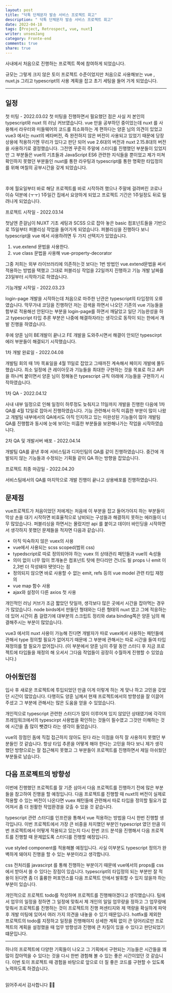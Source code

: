 ```yaml
---
layout: post
title: "닥톡 단체문자 발송 서비스 프로젝트 회고"
description: " 닥톡 단체문자 발송 서비스 프로젝트 회고"
date: 2022-04-18
tags: [Project, Retrospect, vue, nuxt]
writer: unseoJang
category: Fronte-end
comments: true
share: true
---
```


사내에서 처음으로 진행하는 프로젝트 쪽에 참여하게 되었습니다.

규모는 그렇게 크지 않은 토이 프로젝트 수준이었지만 처음으로 사용해보는 vue , nuxt.js 그리고 typescript의 사용 계획을 잡고 초기 세팅을 들어 가게 되었습니다.

---

## 일정

첫 미팅 - 2022.03.02
첫 미팅을 진행하면서 필요했던 점은 사실 저 본인의 typescript와 nuxt 의 러닝 커브였습니다.
vue 만을 공부하던 중이었는데 nuxt 를 사용해서 라우터와 미들웨어의 코드를 최소화하는 게 편하다는 양훈 님의 의견이 있었고 vue3 에서는 nuxt의 베타버전, 즉 완전하지 않은 버전이 사용되고 있었기 때문에 당장 상용에 적용하기엔 무리가 있다고 판단 되어  vue 2.6대의 버전과 nuxt 2.15.8대의 버전을 사용하기로 결정했습니다.
그전엔 꾸준히 주말에 스터디를 진행했던 부분들이 있었지만 그 부분들은 vue의 기초들과 JavaScript ES6 관련한 지식들을 뿐이었고 제가 미쳐 확인하지 못했던 부분들인 nuxt를 통한 라우팅과 typescript를 통한 명확한 타입정의를 위해 며칠의 공부시간을 갖게 되었습니다.

<br />

후에 월요일부터 바로 해당 프로젝트를 바로 시작하려 했으나 주말에 걸려버린 코로나 이슈 덕분에 (ㅜㅜ) 1주일간 집에서 요양하게 되었고 프로젝트 기간은 1주일정도 뒤로 밀려나게 되었습니다.

프로젝트 시작일 - 2022.03.14

첫날엔 준걸님이 NUXT 기초 세팅과 SCSS 으로 잡아 놓은  basic 컴포넌트들을 기반으로 15일부터 퍼블리싱 작업을 들어가게 되었습니다.
퍼블리싱을 진행하다 보니 typescript을 vue 에서 사용하려면 두 가지 선택지가 있었습니다.

1. vue.extend 문법을 사용한다.
2. vue class 문법을 사용해 vue-property-decorator

그중 저희는 외부 라이브러리에 의존하는것 보다는 1번 방법인 vue.extend문법을 써서 적용하는 방법을 택했고 그대로 퍼블리싱 작업을 22일까지 진행하고 기능 개발 날짜를 23일부터 시작하기로 하였습니다.

기능개발 시작일 - 2022.03.23

login-page 개발을 시작하는데 처음으로 마주한 난관은 typescript의 타입정의 오류였습니다.
막무가내 코딩을 진행하던 저는 검색을 하면서 나오던 기존의 vue 기능들을 함부로 적용해선 안된다는 부분을 login-page를 하면서 깨달았고 일단 기능완성을 하고 typescript 타입 추론 부분은 나중에 해결하자라는 생각으로 동작이 되는 한에서 개발 진행을 하였습니다.

후에 양훈 님이 BE개발이 끝나고 FE 개발을 도와주시면서 해결이 안되던 typescirpt 에러 부분들이 해결되기 시작했습니다.

1차 개발 완료일 - 2022.04.08

개발팀 회의 때 1차 목표일을 4월 11일로 잡았고 그때까진 계속해서 페이지 개발에 몰두했습니다.
최소 일정에 큰 레이아웃과 기능들을 최대한 구현하는 것을 목표로 하고 API 을 하나씩 붙이면서 양훈 님이 정해놓은 typescript 규칙 아래에 기능들을 구현하기 시작하였습니다.

1차 QA - 2022.04.12

사내 내부 일정으로 인해 일정이 하루정도 늦춰지고 11일까지 개발을 진행한 다음에 1차 QA를 4월 12일로 잡아서 진행하였습니다.
기능 관련해서 아직 미흡한 부분이 많이 나왔고 개발팀 내부에서의 QA에서도 아직 인지하고 있는 미완성된 기능들이 많아 개발팀 QA를 진행함과 동시에 눈에 보이는 미흡한 부분들을 보완해나가는 작업을 시작하였습니다.

2차 QA 및 개발서버 배포 - 2022.04.14

개발팀 QA를 끝낸 후에 서비스팀과 디자인팀의 QA를 같이 진행하였습니다.
중간에 개발되지 않는 기능들과 수정되는 기획들 같이 QA 하는 방향을 잡았습니다.

프로젝트 최종 마감일 - 2022.04.20

서비스팀에서의 QA를 마지막으로 개발 진행이 끝나고 상용배포를 진행하였습니다.


## 문제점

vue프로젝트가 처음이었던 저에게는 처음에 이 부분을 잡고 들어가야지 하는 부분들이 막상 손을 대기 시작하면 비효율적으로 낭비되는 구성들과 해결하지 못하는 에러들이 너무 많았습니다.
퍼블리싱을 하면서는 몰랐지만 api 를 붙이고 데이터 바인딩을 시작하면서 생각하지 못했던 문제들을 적자면 다음과 같습니다.

 - 아직 익숙하지 않은 vuex의 사용
 - vue에서 사용되는 scss scoped(범위 css)
 - typedscript로 따로 정의되어야 하는 vuex 의 상태관리 패턴들과 vue의 속성들
 - 의미 없이 너무 많이 쪼개놓은 컴포넌트 탓에 한다리만 건너도 될 props 나 emit 이 2,3번 더 작성돼야 됏엇다는 점
 - 정의되지 않으면 바로 사용할 수 없는 emit, refs 등의 vue model 관련 타입 재정의
 - vue map 함수 사용
 - ajax와 설정이 다른 axios 첫 사용

개인적인 러닝 커브가 조금 짧았던 탓일까, 생각보다 많은 곳에서 시간을 잡아먹는 경우가 많았습니다.
node birds에서 만들던 형태와는 다른 형태의 nuxt 였고 그에 적응하는데 있어 시간이 좀 걸렸기에 대부분의 스크립트 정리와 data binding쪽은 양훈 님의 해결해주시는 부분이 많았습니다.

vue3 에서의 nuxt 사용이 가능해 진다면 개발자가 따로 vuex에서 사용하는 패턴들에 관해서 type 정의할 필요가 없어지기 때문에 그 부분에 관해서는 따로 시간을 들여 타입 재정의를 할 필요가 없어집니다.
(이 부분에서 양훈 님이 주말 동안 스터디 후  지금 프로젝트에 타입들을 재정의 해 오셔서 그다음 작업들이 굉장히 수월하게 진행할 수 있었습니다.)


## 아쉬웠던점

입사 후 새로운 프로젝트에 투입되었던 만큼 이게 이렇게 하는 게 맞나 하고 고민을 갖었던 시간이 많았습니다.
다행히도 양훈 님께서 현재 프로젝트에서의 방향성을 잘 이끌어주셨고 그 부분에 관해서는 많은 도움을 얻을 수 있었습니다.

개인적으로 typescript 관련한 스터디가 많이 이루어져 있지 않았던 상태였기에 각각의 프레임워크에서의 typescirpt 사용법을 확인하는 것들이 필수였고 그것만 이해하는 것에 시간을 좀 많이 뺏겼다 라는 생각이 들었습니다.

vue의 장점인 돔에 직접 접근하지 않아도 된다 라는 이점을 아직 잘 사용하지 못했던 부분들인 것 같습니다.
항상 타입 추론을 어떻게 해야 한다는 고민을 하다 보니 제가 생각했던 방향으로는 잘 접근해지 못했고 그 부분들이 프로젝트를 진행하면서 제일 아쉬웠던 부분들로 남습니다.


## 다음 프로젝트의 방향성

이번에 진행했던 프로젝트를 잘 기준 삼아서 다음 프로젝트를 진행하기 전에 많은 부분들을 참고하여 진행을 할 예정입니다.
다음 프로젝트를 진행할 때 nuxt의 버전이 실제로 적용할 수 있는 버전이 나온다면 vuex 패턴들에 관련해서 따로 타입을 정의할 필요가 없어져서 좀 더 원활한 작업환경을 갖출 수 있을 것 같습니다.

typescript 관련 스터디를 인프런을 통해서 vue 적용하는 방법을 다시 한번 진행할 생각입니다.
이번 프로젝트에서 가장 큰 비중을 차지했던 부분인 typescript 였던 만큼 이번 프로젝트에서 어떻게 적용되고 있는지 다시 한번 코드 분석을 진행해서 다음 프로젝트를 진행할 때 문제없도록 스터디를 진행할 예정입니다.

vue styled component를 적용해볼 예정입니다.
사실 이부분도 typescript 정의가 완벽하게 돼야지 진행을 할 수 있는 부분이라고 생각합니다.

css 전처리를 javascirpt 를 통해 진행하는 부분이기 때문에 vue에서의 props를 css에서 받아서 쓸 수 있다는 장점이 있습니다.
typescript의 타입정의 되는 부분만 잘 적용이 된다면 좀 더 훌륭한 퍼포먼스를 다음 프로젝트 안에서 발휘할 수 있지 않을까 하는 부분이 있습니다.

개인적으로 프로젝트 todo를 작성하며 프로젝트를 진행해야겠다고 생각했습니다. 팀에서 업무의 일정을 정하면 그 일정에 맞춰서 제 개인의 일일 업무량을 정하고 그 업무량에 맞춰서 프로젝트를 진행하는 것이 프로젝트의 진행 퍼센티지와 제 역량을 확실하게 파악 후 개발 미팅에 있어서 여러 가지 의견을 내놓을 수 있기 때문입니다.
hotfix를 제외한 프로젝트의 todo를 지정하고 일정을 진행해야지 상세한 계획 없이 큰 덩어리로만 프로젝트의 계획을 설정했을 때 업무 방향성과 진행에 큰 차질이 있을 수 있다고 판단되었기 떄문입니다.

---

하나의 프로젝트에 다양한 기획들이 나오고 그 기획에서 구현되는 기능들은 시간들을 꽤 많이 잡아먹을 수 있다는 것을 다시 한번 경험해 볼 수 있는 좋은 시간이었던 것 같습니다.
이번 토이 프로젝트 때 경험을 바탕으로 앞으로 더 질 좋은 코드를 구현할 수 있도록 노력하도록 하겠습니다.


<br/>
읽어주셔서 감사합니다 🙇‍♀️

